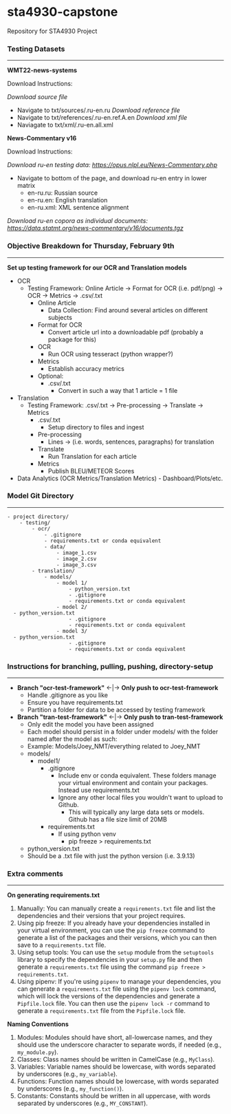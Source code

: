 # sta4930-capstone
 Repository for STA4930 Project
 
### Testing Datasets
***

**WMT22-news-systems**

Download Instructions: 

*Download source file*

- Navigate to txt/sources/.ru-en.ru
*Download reference file*
- Navigate to txt/references/.ru-en.ref.A.en
*Download xml file*
- Naviagate to txt/xml/.ru-en.all.xml

**News-Commentary v16**

Download Instructions:

*Download ru-en testing data: https://opus.nlpl.eu/News-Commentary.php*
- Navigate to bottom of the page, and download ru-en entry in lower matrix
	- en-ru.ru: Russian source
	- en-ru.en: English translation
	- en-ru.xml: XML sentence alignment

*Download ru-en copora as individual documents: https://data.statmt.org/news-commentary/v16/documents.tgz*


### Objective Breakdown for Thursday, February 9th
*** 
**Set up testing framework for our OCR and Translation models** 
- OCR
	- Testing Framework: Online Article -> Format for OCR (i.e. pdf/png) -> OCR -> Metrics -> .csv/.txt
		- Online Article
			- Data Collection: Find around several articles on different subjects
		- Format for OCR
			- Convert article url into a downloadable pdf (probably a package for this)
		- OCR  
			- Run OCR using tesseract (python wrapper?)
		- Metrics
			- Establish accuracy metrics
		- Optional: 
			- .csv/.txt
				- Convert in such a way that 1 article = 1 file
- Translation 
	- Testing Framework:  .csv/.txt -> Pre-processing -> Translate -> Metrics
		- .csv/.txt
			- Setup directory to files and ingest
		- Pre-processing
			- Lines -> (i.e.  words, sentences, paragraphs) for translation   
		- Translate
			- Run Translation for each article 
		- Metrics
			- Publish BLEU/METEOR Scores
- Data Analytics (OCR Metrics/Translation Metrics)
			- Dashboard/Plots/etc.
   
   
### Model Git Directory
***
	- project directory/
		- testing/
			- ocr/
				- .gitignore
				- requirements.txt or conda equivalent
				- data/
					- image_1.csv
					- image_2.csv
					- image_3.csv
			- translation/
				- models/
					- model 1/
						- python_version.txt
						- .gitignore
						- requirements.txt or conda equivalent
					- model 2/
      - python_version.txt
						- .gitignore
						- requirements.txt or conda equivalent
					- model 3/
      - python_version.txt
						- .gitignore
						- requirements.txt or conda equivalent


### Instructions for branching, pulling, pushing, directory-setup 
***
- **Branch "ocr-test-framework"** <-|-> **Only push to ocr-test-framework**
	- Handle .gitignore as you like
	- Ensure you have requirements.txt
	- Partition a folder for data to be accessed by testing framework
- **Branch "tran-test-framework"** <-|-> **Only push to tran-test-framework**
	- Only edit the model you have been assigned 
	- Each model should persist in a folder under models/ with the folder named after the model as such:
	- Example: Models/Joey_NMT/everything related to Joey_NMT
	- models/
		- model1/
			- .gitignore
				- Include env or conda equivalent. These folders manage your virtual environment and contain your packages. Instead use requirements.txt
				- Ignore any other local files you wouldn't want to upload to Github. 
					- This will typically any large data sets or models. Github has a file size limit of 20MB
			- requirements.txt
				- If using python venv
					- pip freeze > requirements.txt
   - python_version.txt
    - Should be a .txt file with just the python version (i.e. 3.9.13)

### Extra comments
***
**On generating requirements.txt**
1.  Manually: You can manually create a `requirements.txt` file and list the dependencies and their versions that your project requires.
2.  Using pip freeze: If you already have your dependencies installed in your virtual environment, you can use the `pip freeze` command to generate a list of the packages and their versions, which you can then save to a `requirements.txt` file.
3.  Using setup tools: You can use the `setup` module from the `setuptools` library to specify the dependencies in your `setup.py` file and then generate a `requirements.txt` file using the command `pip freeze > requirements.txt`.
4.  Using pipenv: If you're using `pipenv` to manage your dependencies, you can generate a `requirements.txt` file using the `pipenv lock` command, which will lock the versions of the dependencies and generate a `Pipfile.lock` file. You can then use the `pipenv lock -r` command to generate a `requirements.txt` file from the `Pipfile.lock` file.

**Naming Conventions**
1.  Modules: Modules should have short, all-lowercase names, and they should use the underscore character to separate words, if needed (e.g., `my_module.py`).
2.  Classes: Class names should be written in CamelCase (e.g., `MyClass`).
3.  Variables: Variable names should be lowercase, with words separated by underscores (e.g., `my_variable`).
4.  Functions: Function names should be lowercase, with words separated by underscores (e.g., `my_function()`).
5.  Constants: Constants should be written in all uppercase, with words separated by underscores (e.g., `MY_CONSTANT`).

